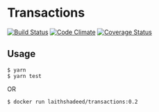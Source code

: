 # Transactions

[![Build Status](https://secure.travis-ci.org/laithshadeed/transactions.svg?branch=master)](http://travis-ci.org/laithshadeed/transactions)
[![Code Climate](https://codeclimate.com/github/laithshadeed/transactions/badges/gpa.svg)](https://codeclimate.com/github/laithshadeed/transactions)
[![Coverage Status](https://coveralls.io/repos/github/laithshadeed/transactions/badge.svg?branch=master)](https://coveralls.io/github/laithshadeed/transactions?branch=master)

## Usage

```
$ yarn
$ yarn test
```

OR

```
$ docker run laithshadeed/transactions:0.2
```
